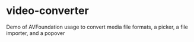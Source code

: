# video-converter

Demo of AVFoundation usage to convert media file formats, a picker, a file importer, and a popover
